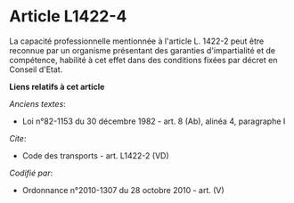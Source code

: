 # Article L1422-4

La capacité professionnelle mentionnée à l'article L. 1422-2 peut être reconnue par un organisme présentant des garanties
d'impartialité et de compétence, habilité à cet effet dans des conditions fixées par décret en Conseil d'Etat.

**Liens relatifs à cet article**

_Anciens textes_:

  - Loi n°82-1153 du 30 décembre 1982 - art. 8 (Ab), alinéa 4, paragraphe I

_Cite_:

  - Code des transports - art. L1422-2 (VD)

_Codifié par_:

  - Ordonnance n°2010-1307 du 28 octobre 2010 - art. (V)
